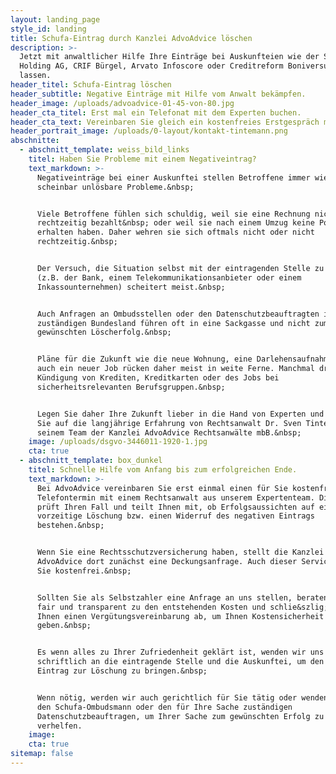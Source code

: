 ```yaml
---
layout: landing_page
style_id: landing
title: Schufa-Eintrag durch Kanzlei AdvoAdvice löschen
description: >-
  Jetzt mit anwaltlicher Hilfe Ihre Einträge bei Auskunfteien wie der Schufa
  Holding AG, CRIF Bürgel, Arvato Infoscore oder Creditreform Boniversum löschen
  lassen.
header_titel: Schufa-Eintrag löschen
header_subtitle: Negative Einträge mit Hilfe vom Anwalt bekämpfen.
header_image: /uploads/advoadvice-01-45-von-80.jpg
header_cta_titel: Erst mal ein Telefonat mit dem Experten buchen.
header_cta_text: Vereinbaren Sie gleich ein kostenfreies Erstgespräch mit unseren Experten.
header_portrait_image: /uploads/0-layout/kontakt-tintemann.png
abschnitte:
  - abschnitt_template: weiss_bild_links
    titel: Haben Sie Probleme mit einem Negativeintrag?
    text_markdown: >-
      Negativeinträge bei einer Auskunftei stellen Betroffene immer wieder vor
      scheinbar unlösbare Probleme.&nbsp;


      Viele Betroffene fühlen sich schuldig, weil sie eine Rechnung nicht
      rechtzeitig bezahlt&nbsp; oder weil sie nach einem Umzug keine Post
      erhalten haben. Daher wehren sie sich oftmals nicht oder nicht
      rechtzeitig.&nbsp;


      Der Versuch, die Situation selbst mit der eintragenden Stelle zu klären
      (z.B. der Bank, einem Telekommunikationsanbieter oder einem
      Inkassounternehmen) scheitert meist.&nbsp;


      Auch Anfragen an Ombudsstellen oder den Datenschutzbeauftragten im jeweils
      zuständigen Bundesland führen oft in eine Sackgasse und nicht zum
      gewünschten Löscherfolg.&nbsp;


      Pläne für die Zukunft wie die neue Wohnung, eine Darlehensaufnahme oder
      auch ein neuer Job rücken daher meist in weite Ferne. Manchmal drohen die
      Kündigung von Krediten, Kreditkarten oder des Jobs bei
      sicherheitsrelevanten Berufsgruppen.&nbsp;


      Legen Sie daher Ihre Zukunft lieber in die Hand von Experten und vertrauen
      Sie auf die langjährige Erfahrung von Rechtsanwalt Dr. Sven Tintemann und
      seinem Team der Kanzlei AdvoAdvice Rechtsanwälte mbB.&nbsp;
    image: /uploads/dsgvo-3446011-1920-1.jpg
    cta: true
  - abschnitt_template: box_dunkel
    titel: Schnelle Hilfe vom Anfang bis zum erfolgreichen Ende.
    text_markdown: >-
      Bei AdvoAdvice vereinbaren Sie erst einmal einen für Sie kostenfreien
      Telefontermin mit einem Rechtsanwalt aus unserem Expertenteam. Dieser
      prüft Ihren Fall und teilt Ihnen mit, ob Erfolgsaussichten auf eine
      vorzeitige Löschung bzw. einen Widerruf des negativen Eintrags
      bestehen.&nbsp;


      Wenn Sie eine Rechtsschutzversicherung haben, stellt die Kanzlei
      AdvoAdvice dort zunächst eine Deckungsanfrage. Auch dieser Service ist für
      Sie kostenfrei.&nbsp;


      Sollten Sie als Selbstzahler eine Anfrage an uns stellen, beraten wir Sie
      fair und transparent zu den entstehenden Kosten und schlie&szlig;en mit
      Ihnen einen Vergütungsvereinbarung ab, um Ihnen Kostensicherheit zu
      geben.&nbsp;


      Es wenn alles zu Ihrer Zufriedenheit geklärt ist, wenden wir uns
      schriftlich an die eintragende Stelle und die Auskunftei, um den negativen
      Eintrag zur Löschung zu bringen.&nbsp;


      Wenn nötig, werden wir auch gerichtlich für Sie tätig oder wenden uns an
      den Schufa-Ombudsmann oder den für Ihre Sache zuständigen
      Datenschutzbeauftragen, um Ihrer Sache zum gewünschten Erfolg zu
      verhelfen.
    image:
    cta: true
sitemap: false
---
```

